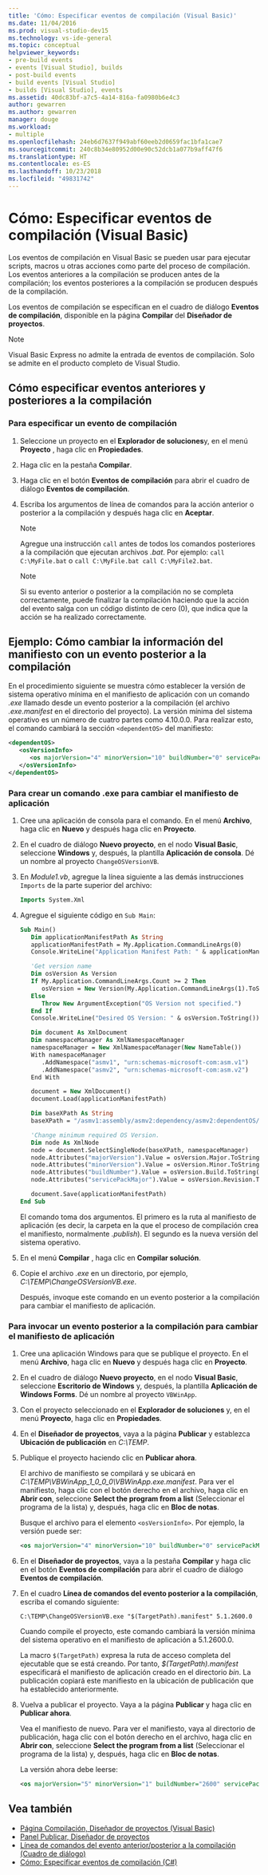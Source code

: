 ```yaml
---
title: 'Cómo: Especificar eventos de compilación (Visual Basic)'
ms.date: 11/04/2016
ms.prod: visual-studio-dev15
ms.technology: vs-ide-general
ms.topic: conceptual
helpviewer_keywords:
- pre-build events
- events [Visual Studio], builds
- post-build events
- build events [Visual Studio]
- builds [Visual Studio], events
ms.assetid: 40dc83bf-a7c5-4a14-816a-fa0980b6e4c3
author: gewarren
ms.author: gewarren
manager: douge
ms.workload:
- multiple
ms.openlocfilehash: 24eb6d7637f949abf60eeb2d0659fac1bfa1cae7
ms.sourcegitcommit: 240c8b34e80952d00e90c52dcb1a077b9aff47f6
ms.translationtype: HT
ms.contentlocale: es-ES
ms.lasthandoff: 10/23/2018
ms.locfileid: "49831742"
---
```

# <a name="how-to-specify-build-events-visual-basic"></a>Cómo: Especificar eventos de compilación (Visual Basic)

Los eventos de compilación en Visual Basic se pueden usar para ejecutar scripts, macros u otras acciones como parte del proceso de compilación. Los eventos anteriores a la compilación se producen antes de la compilación; los eventos posteriores a la compilación se producen después de la compilación.

Los eventos de compilación se especifican en el cuadro de diálogo **Eventos de compilación**, disponible en la página **Compilar** del **Diseñador de proyectos**.

> [!NOTE]
> Visual Basic Express no admite la entrada de eventos de compilación. Solo se admite en el producto completo de Visual Studio.

## <a name="how-to-specify-pre-build-and-post-build-events"></a>Cómo especificar eventos anteriores y posteriores a la compilación

### <a name="to-specify-a-build-event"></a>Para especificar un evento de compilación

1.  Seleccione un proyecto en el **Explorador de soluciones**y, en el menú **Proyecto** , haga clic en **Propiedades**.

2.  Haga clic en la pestaña **Compilar**.

3.  Haga clic en el botón **Eventos de compilación** para abrir el cuadro de diálogo **Eventos de compilación**.

4.  Escriba los argumentos de línea de comandos para la acción anterior o posterior a la compilación y después haga clic en **Aceptar**.

    > [!NOTE]
    > Agregue una instrucción `call` antes de todos los comandos posteriores a la compilación que ejecutan archivos *.bat*. Por ejemplo: `call C:\MyFile.bat` o `call C:\MyFile.bat call C:\MyFile2.bat`.

    > [!NOTE]
    > Si su evento anterior o posterior a la compilación no se completa correctamente, puede finalizar la compilación haciendo que la acción del evento salga con un código distinto de cero (0), que indica que la acción se ha realizado correctamente.

## <a name="example-how-to-change-manifest-information-using-a-post-build-event"></a>Ejemplo: Cómo cambiar la información del manifiesto con un evento posterior a la compilación

En el procedimiento siguiente se muestra cómo establecer la versión de sistema operativo mínima en el manifiesto de aplicación con un comando *.exe* llamado desde un evento posterior a la compilación (el archivo *.exe.manifest* en el directorio del proyecto). La versión mínima del sistema operativo es un número de cuatro partes como 4.10.0.0. Para realizar esto, el comando cambiará la sección `<dependentOS>` del manifiesto:

```xml
<dependentOS>
   <osVersionInfo>
      <os majorVersion="4" minorVersion="10" buildNumber="0" servicePackMajor="0" />
   </osVersionInfo>
</dependentOS>
```

### <a name="to-create-an-exe-command-to-change-the-application-manifest"></a>Para crear un comando .exe para cambiar el manifiesto de aplicación

1. Cree una aplicación de consola para el comando. En el menú **Archivo**, haga clic en **Nuevo** y después haga clic en **Proyecto**.

2. En el cuadro de diálogo **Nuevo proyecto**, en el nodo **Visual Basic**, seleccione **Windows** y, después, la plantilla **Aplicación de consola**. Dé un nombre al proyecto `ChangeOSVersionVB`.

3. En *Module1.vb*, agregue la línea siguiente a las demás instrucciones `Imports` de la parte superior del archivo:

   ```vb
   Imports System.Xml
   ```

4. Agregue el siguiente código en `Sub Main`:

   ```vb
   Sub Main()
      Dim applicationManifestPath As String
      applicationManifestPath = My.Application.CommandLineArgs(0)
      Console.WriteLine("Application Manifest Path: " & applicationManifestPath.ToString)

      'Get version name
      Dim osVersion As Version
      If My.Application.CommandLineArgs.Count >= 2 Then
         osVersion = New Version(My.Application.CommandLineArgs(1).ToString)
      Else
         Throw New ArgumentException("OS Version not specified.")
      End If
      Console.WriteLine("Desired OS Version: " & osVersion.ToString())

      Dim document As XmlDocument
      Dim namespaceManager As XmlNamespaceManager
      namespaceManager = New XmlNamespaceManager(New NameTable())
      With namespaceManager
         .AddNamespace("asmv1", "urn:schemas-microsoft-com:asm.v1")
         .AddNamespace("asmv2", "urn:schemas-microsoft-com:asm.v2")
      End With

      document = New XmlDocument()
      document.Load(applicationManifestPath)

      Dim baseXPath As String
      baseXPath = "/asmv1:assembly/asmv2:dependency/asmv2:dependentOS/asmv2:osVersionInfo/asmv2:os"

      'Change minimum required OS Version.
      Dim node As XmlNode
      node = document.SelectSingleNode(baseXPath, namespaceManager)
      node.Attributes("majorVersion").Value = osVersion.Major.ToString()
      node.Attributes("minorVersion").Value = osVersion.Minor.ToString()
      node.Attributes("buildNumber").Value = osVersion.Build.ToString()
      node.Attributes("servicePackMajor").Value = osVersion.Revision.ToString()

      document.Save(applicationManifestPath)
   End Sub
   ```

   El comando toma dos argumentos. El primero es la ruta al manifiesto de aplicación (es decir, la carpeta en la que el proceso de compilación crea el manifiesto, normalmente *<Projectname>.publish*). El segundo es la nueva versión del sistema operativo.

5. En el menú **Compilar** , haga clic en **Compilar solución**.

6. Copie el archivo *.exe* en un directorio, por ejemplo, *C:\TEMP\ChangeOSVersionVB.exe*.

   Después, invoque este comando en un evento posterior a la compilación para cambiar el manifiesto de aplicación.

### <a name="to-invoke-a-post-build-event-to-change-the-application-manifest"></a>Para invocar un evento posterior a la compilación para cambiar el manifiesto de aplicación

1.  Cree una aplicación Windows para que se publique el proyecto. En el menú **Archivo**, haga clic en **Nuevo** y después haga clic en **Proyecto**.

2.  En el cuadro de diálogo **Nuevo proyecto**, en el nodo **Visual Basic**, seleccione **Escritorio de Windows** y, después, la plantilla **Aplicación de Windows Forms**. Dé un nombre al proyecto `VBWinApp`.
3.  Con el proyecto seleccionado en el **Explorador de soluciones** y, en el menú **Proyecto**, haga clic en **Propiedades**.

4.  En el **Diseñador de proyectos**, vaya a la página **Publicar** y establezca **Ubicación de publicación** en *C:\TEMP*.

5.  Publique el proyecto haciendo clic en **Publicar ahora**.

     El archivo de manifiesto se compilará y se ubicará en *C:\TEMP\VBWinApp_1_0_0_0\VBWinApp.exe.manifest*. Para ver el manifiesto, haga clic con el botón derecho en el archivo, haga clic en **Abrir con**, seleccione **Select the program from a list** (Seleccionar el programa de la lista) y, después, haga clic en **Bloc de notas**.

     Busque el archivo para el elemento `<osVersionInfo>`. Por ejemplo, la versión puede ser:

    ```xml
    <os majorVersion="4" minorVersion="10" buildNumber="0" servicePackMajor="0" />
    ```

6.  En el **Diseñador de proyectos**, vaya a la pestaña **Compilar** y haga clic en el botón **Eventos de compilación** para abrir el cuadro de diálogo **Eventos de compilación**.

7.  En el cuadro **Línea de comandos del evento posterior a la compilación**, escriba el comando siguiente:

     `C:\TEMP\ChangeOSVersionVB.exe "$(TargetPath).manifest" 5.1.2600.0`

     Cuando compile el proyecto, este comando cambiará la versión mínima del sistema operativo en el manifiesto de aplicación a 5.1.2600.0.

     La macro `$(TargetPath)` expresa la ruta de acceso completa del ejecutable que se está creando. Por tanto, *$(TargetPath).manifest* especificará el manifiesto de aplicación creado en el directorio *bin*. La publicación copiará este manifiesto en la ubicación de publicación que ha establecido anteriormente.

8.  Vuelva a publicar el proyecto. Vaya a la página **Publicar** y haga clic en **Publicar ahora**.

     Vea el manifiesto de nuevo. Para ver el manifiesto, vaya al directorio de publicación, haga clic con el botón derecho en el archivo, haga clic en **Abrir con**, seleccione **Select the program from a list** (Seleccionar el programa de la lista) y, después, haga clic en **Bloc de notas**.

     La versión ahora debe leerse:

    ```xml
    <os majorVersion="5" minorVersion="1" buildNumber="2600" servicePackMajor="0" />
    ```

## <a name="see-also"></a>Vea también

- [Página Compilación, Diseñador de proyectos (Visual Basic)](../ide/reference/compile-page-project-designer-visual-basic.md)
- [Panel Publicar, Diseñador de proyectos](../ide/reference/publish-page-project-designer.md)
- [Línea de comandos del evento anterior/posterior a la compilación (Cuadro de diálogo)](../ide/reference/pre-build-event-post-build-event-command-line-dialog-box.md)
- [Cómo: Especificar eventos de compilación (C#)](../ide/how-to-specify-build-events-csharp.md)
